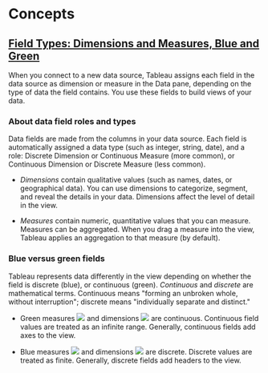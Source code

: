 # Concepts

## [Field Types: Dimensions and Measures, Blue and Green](https://help.tableau.com/current/pro/desktop/en-us/datafields_typesandroles.htm)

When you connect to a new data source, Tableau assigns each field in the data source as dimension or measure in the Data pane, depending on the type of data the field contains. You use these fields to build views of your data.

### About data field roles and types

Data fields are made from the columns in your data source. Each field is automatically assigned a data type (such as integer, string, date), and a role: Discrete Dimension or Continuous Measure (more common), or Continuous Dimension or Discrete Measure (less common).

- _Dimensions_ contain qualitative values (such as names, dates, or geographical data). You can use dimensions to categorize, segment, and reveal the details in your data. Dimensions affect the level of detail in the view.
    
- _Measures_ contain numeric, quantitative values that you can measure. Measures can be aggregated. When you drag a measure into the view, Tableau applies an aggregation to that measure (by default).

### Blue versus green fields

Tableau represents data differently in the view depending on whether the field is discrete (blue), or continuous (green). _Continuous_ and _discrete_ are mathematical terms. Continuous means "forming an unbroken whole, without interruption"; discrete means "individually separate and distinct."

- Green measures ![](https://help.tableau.com/current/pro/desktop/en-us/Img/continuous_meas.png) and dimensions ![](https://help.tableau.com/current/pro/desktop/en-us/Img/continuous_dim.png) are continuous. Continuous field values are treated as an infinite range. Generally, continuous fields add axes to the view.
    
- Blue measures ![](https://help.tableau.com/current/pro/desktop/en-us/Img/discrete_meas.png) and dimensions ![](https://help.tableau.com/current/pro/desktop/en-us/Img/discrete_dim.png) are discrete. Discrete values are treated as finite. Generally, discrete fields add headers to the view.